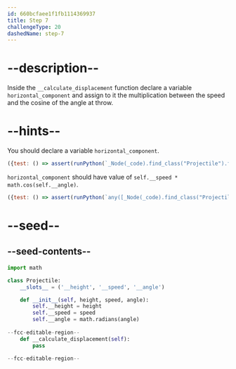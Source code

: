 ```yaml
---
id: 660bcfaee1f1fb1114369937
title: Step 7
challengeType: 20
dashedName: step-7
---
```


# --description--

Inside the `__calculate_displacement` function declare a variable `horizontal_component` and assign to it the multiplication between the speed and the cosine of the angle at throw.

# --hints--

You should declare a variable `horizontal_component`.

```js
({test: () => assert(runPython(`_Node(_code).find_class("Projectile").find_function("__calculate_displacement").has_variable('horizontal_component')`))})
```

`horizontal_component` should have value of `self.__speed * math.cos(self.__angle)`.

```js
({test: () => assert(runPython(`any([_Node(_code).find_class("Projectile").find_function("__calculate_displacement").find_variable('horizontal_component').is_equivalent(x) for x in ['horizontal_component = self.__speed * math.cos(self.__angle)', 'horizontal_component = math.cos(self.__angle) * self.__speed'])`))})
```

# --seed--

## --seed-contents--

```py
import math

class Projectile:
    __slots__ = ('__height', '__speed', '__angle')

    def __init__(self, height, speed, angle):
        self.__height = height
        self.__speed = speed
        self.__angle = math.radians(angle)
        
--fcc-editable-region--
    def __calculate_displacement(self):
        pass

--fcc-editable-region--
```
